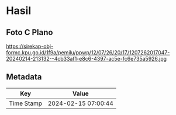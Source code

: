 # Hasil

## Foto C Plano

https://sirekap-obj-formc.kpu.go.id/1f9a/pemilu/ppwp/12/07/26/20/17/1207262017047-20240214-213132--4cb33af1-e8c6-4397-ac5e-fc6e735a5926.jpg


## Metadata

| Key        | Value               |
| ---------- | ------------------- |
| Time Stamp | 2024-02-15 07:00:44 |



